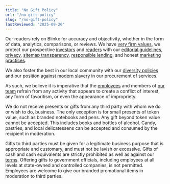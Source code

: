 ```yaml
---
title: "No Gift Policy"
url: "/no-gift-policy"
slug: "/no-gift-policy"
lastReviewed: "2025-09-26"
---
```

Our readers rely on Blinkx for accuracy and objectivity, whether in the form of data, analytics, comparisons, or reviews. We have [very firm values](https://blinkx.com/about/), we protect our prospective [investors](https://blinkx.com/investors/) and [readers](https://blinkx.com/faq/) with our [editorial guidelines](https://blinkx.com/editorial-guidelines/), [privacy](https://blinkx.com/privacy-policy/), [sitemap transparency](https://blinkx.com/sitemap/), [responsible lending](https://blinkx.com/responsible-lending-policy/), and honest [marketing practices](https://blinkx.com/marketing-practices/).

We also foster the best in our local community with our [diversity policies](https://blinkx.com/diversity-policy/) and our position [against modern slavery](https://blinkx.com/statement-against-slavery/) in our procurement of services.

As such, we believe it is imperative that the [employees](https://blinkx.com/careers/) and members of [our team](https://blinkx.com/meet-our-team/) refrain from any activity that appears to create a conflict of interest, any form of favoritism, or even the appearance of impropriety.

We do not receive presents or gifts from any third party with whom we do or wish to do, business. The only exception is for small presents of token value, such as branded notebooks and pens. Any gift beyond token value cannot be accepted. This includes books and bottles of alcohol. Candy, pastries, and local delicatessens can be accepted and consumed by the recipient in moderation.

Gifts to third parties must be given for a legitimate business purpose that is appropriate and customary, and must not be lavish or excessive. Gifts of cash and cash equivalents are strictly prohibited as well as against our [terms](https://blinkx.com/terms-and-conditions/). Offering gifts to government officials, including employees at all levels at state-owned and controlled companies, is not permitted. Employees are welcome to give our branded promotional items in moderation to third parties.

